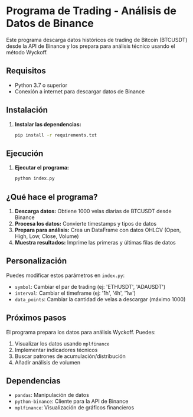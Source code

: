 # Programa de Trading - Análisis de Datos de Binance

Este programa descarga datos históricos de trading de Bitcoin (BTCUSDT) desde la API de Binance y los prepara para análisis técnico usando el método Wyckoff.

## Requisitos

- Python 3.7 o superior
- Conexión a internet para descargar datos de Binance

## Instalación

1. **Instalar las dependencias:**
   ```bash
   pip install -r requirements.txt
   ```

## Ejecución

1. **Ejecutar el programa:**
   ```bash
   python index.py
   ```

## ¿Qué hace el programa?

1. **Descarga datos:** Obtiene 1000 velas diarias de BTCUSDT desde Binance
2. **Procesa los datos:** Convierte timestamps y tipos de datos
3. **Prepara para análisis:** Crea un DataFrame con datos OHLCV (Open, High, Low, Close, Volume)
4. **Muestra resultados:** Imprime las primeras y últimas filas de datos

## Personalización

Puedes modificar estos parámetros en `index.py`:

- `symbol`: Cambiar el par de trading (ej: 'ETHUSDT', 'ADAUSDT')
- `interval`: Cambiar el timeframe (ej: '1h', '4h', '1w')
- `data_points`: Cambiar la cantidad de velas a descargar (máximo 1000)

## Próximos pasos

El programa prepara los datos para análisis Wyckoff. Puedes:

1. Visualizar los datos usando `mplfinance`
2. Implementar indicadores técnicos
3. Buscar patrones de acumulación/distribución
4. Añadir análisis de volumen

## Dependencias

- `pandas`: Manipulación de datos
- `python-binance`: Cliente para la API de Binance
- `mplfinance`: Visualización de gráficos financieros